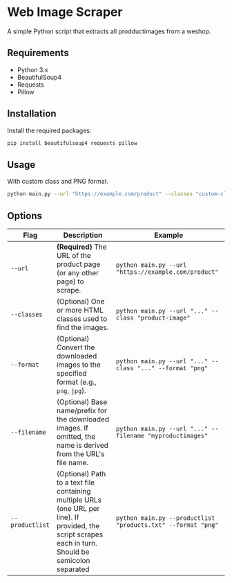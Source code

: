 # Web Image Scraper

A simple Python script that extracts all prodductimages from a weshop.

## Requirements

- Python 3.x
- BeautifulSoup4
- Requests
- Pillow

## Installation

Install the required packages:

```sh
pip install beautifulsoup4 requests pillow
```

## Usage
With custom class and PNG format.

```sh
python main.py --url "https://example.com/product" --classes "custom-class" --format "png" --filename "productimage"
```

## Options
| Flag         | Description                                                                                                        | Example                                                   |
|--------------|--------------------------------------------------------------------------------------------------------------------|-----------------------------------------------------------|
| `--url`      | **(Required)** The URL of the product page (or any other page) to scrape.                                          | `python main.py --url "https://example.com/product"`      |
| `--classes`    | (Optional) One or more HTML classes used to find the images.                                                       | `python main.py --url "..." --class "product-image"`      |
| `--format`   | (Optional) Convert the downloaded images to the specified format (e.g., `png`, `jpg`).                             | `python main.py --url "..." --class "..." --format "png"` |
| `--filename` | (Optional) Base name/prefix for the downloaded images. If omitted, the name is derived from the URL's file name.    | `python main.py --url "..." --filename "myproductimages"` |
| `--productlist`| (Optional) Path to a text file containing multiple URLs (one URL per line). If provided, the script scrapes each in turn. Should be semicolon separated | `python main.py --productlist "products.txt" --format "png"`         |